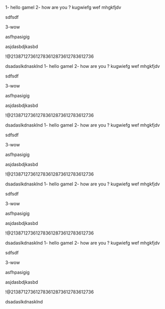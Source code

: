 1- hello gamel 
2- how are you ? 
kugwiefg    wef
mhgkfjdv

sdfsdf


3-wow

asfhpasigig

asjdasbdjkasbd

!@213871273612783612873612783612736


dsadaslkdnasklnd
1- hello gamel 
2- how are you ? 
kugwiefg    wef
mhgkfjdv

sdfsdf


3-wow

asfhpasigig

asjdasbdjkasbd

!@213871273612783612873612783612736


dsadaslkdnasklnd
1- hello gamel 
2- how are you ? 
kugwiefg    wef
mhgkfjdv

sdfsdf


3-wow

asfhpasigig

asjdasbdjkasbd

!@213871273612783612873612783612736


dsadaslkdnasklnd
1- hello gamel 
2- how are you ? 
kugwiefg    wef
mhgkfjdv

sdfsdf


3-wow

asfhpasigig

asjdasbdjkasbd

!@213871273612783612873612783612736


dsadaslkdnasklnd
1- hello gamel 
2- how are you ? 
kugwiefg    wef
mhgkfjdv

sdfsdf


3-wow

asfhpasigig

asjdasbdjkasbd

!@213871273612783612873612783612736


dsadaslkdnasklnd
